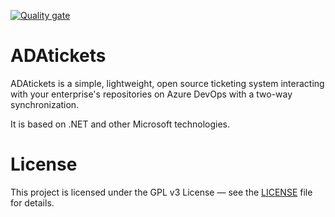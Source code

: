 [![Quality gate](https://sonarcloud.io/api/project_badges/quality_gate?project=AndrexAce_ADAtickets&token=5e4556b655d4ea59dadb70371521d437de829163)](https://sonarcloud.io/summary/new_code?id=AndrexAce_ADAtickets)

# ADAtickets
ADAtickets is a simple, lightweight, open source ticketing system interacting with your enterprise's repositories on Azure DevOps with a two-way synchronization.

It is based on .NET and other Microsoft technologies.

# License
This project is licensed under the GPL v3 License — see the [LICENSE](https://github.com/AndrexAce/ADAtickets/blob/master/LICENSE.txt) file for details.
